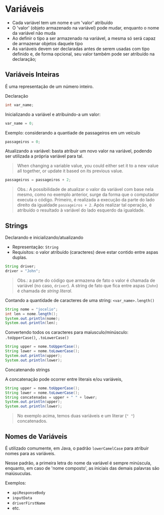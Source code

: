 # Variáveis

- Cada variável tem um nome e um 'valor' atribuído
- O 'valor' (objeto armazenado na variável) pode mudar, enquanto o nome da variável não muda
- Ao definir o tipo a ser armazenado na variável, a mesma só será capaz de armazenar objetos daquele tipo
- As variáveis devem ser declaradas antes de serem usadas com tipo definido e, de forma opcional, seu valor também pode ser atribuído na declaração;

## Variáveis Inteiras

É uma representação de um número inteiro.

Declaração

```java
int var_name;
```

Inicializando a variável e atribuindo-a um valor:

```java
var_name = 0;
```

Exemplo: considerando a quantiade de passageiros em um veículo

```java
passageiros = 0;
```

Atualizando a variável: basta atribuir um novo valor na variável, podendo ser utilizada a própria variável para tal.
> When changing a variable value, you could either set it to a new value all together, or update it based on its previous value.

```java
passageiros = passageiros + 2;
```

> Obs.: A possibilidade de atualizar o valor da variável com base nela mesmo, como no exemplo anterior, surge da forma que o computador executa o código. Primeiro, é realizada a execução da parte do lado direito da igualdade `passageiros + 2`. Após realizar tal operação, é atribuído o resultado à variável do lado esquerdo da igualdade.

## Strings

Declarando e inicializando/atualizando

- Representação: `String`
- Requisitos: o valor atribuído (caracteres) deve estar contido entre aspas duplas.

```java
String driver;
driver = "John";
```

> Obs.: a parte do código que armazena de fato o valor é chamada de variável (no caso, `driver`). A string de fato que fica entre aspas (`John`) é chamada de *string literal*.

Contando a quantidade de caracteres de uma string: `<var_name>.length()`

```java
String nome = "jocelio";
int len = nome.length();
System.out.println(nome);
System.out.println(len);
```

Convertendo todos os caracteres para maíusculo/minúsculo: `.toUpperCase()`, `.toLowerCase()`

```java
String upper = nome.toUpperCase();
String lower = nome.toLowerCase();
System.out.println(upper);
System.out.println(lower);
```

Concatenando strings

A concatenação pode ocorrer entre literais e/ou variáveis,

```java
String upper = nome.toUpperCase();
String lower = nome.toLowerCase();
String concatenadas = upper + " " + lower;
System.out.println(upper);
System.out.println(lower);
```

> No exemplo acima, temos duas variáveis e um literar (`" "`) concatenados.

## Nomes de Variáveis

É utilizado comumente, em Java, o padrão `lowerCamelCase` para atribuir nomes para as variáveis.

Nesse padrão, a primeira letra do nome da variável é sempre minúscula, enquanto, em caso de 'nome composto', as iniciais das demais palavras são maiúsuculas.

Exemplos:

- `apiResponseBody`
- `inputData`
- `driverFirstName`
- etc.
